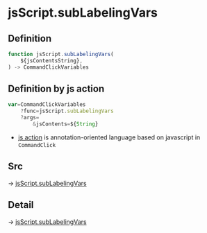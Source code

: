 # jsScript.subLabelingVars

## Definition

```js.js
function jsScript.subLabelingVars(
	${jsContentsString},
) -> CommandClickVariables
```


## Definition by js action

```js.js
var=CommandClickVariables
	?func=jsScript.subLabelingVars
	?args=
		&jsContents=${String}
```

- [js action](#) is annotation-oriented language based on javascript in `CommandClick`



## Src

-> [jsScript.subLabelingVars](https://github.com/puutaro/CommandClick/blob/master/app/src/main/java/com/puutaro/commandclick/fragment_lib/terminal_fragment/js_interface/edit/JsScript.kt#L48)

## Detail

-> [jsScript.subLabelingVars](https://github.com/puutaro/CommandClick/blob/master/md/developer/js_interface/details/edit/JsScript/subLabelingVars.md)
